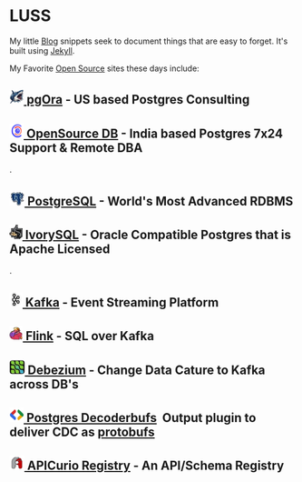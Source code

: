 # LUSS

My little [Blog](http://lussier.io) snippets seek to document things that are easy to forget.  It's built using [Jekyll](https://jekyllrb.com).

My Favorite [Open Source](https://opensource.org/licenses) sites these days include:

## [<img height=25 width25 src=pgora.jpg>&nbsp;pgOra](https://pgora.com) - US based Postgres Consulting
## [<img height=25 width=25 src=osdb.png>&nbsp;OpenSource DB](https://opensource-db.com) - India based Postgres 7x24 Support & Remote DBA
.
## [<img height=25 width25 src=postgres.jpg>&nbsp;PostgreSQL](https://postgresql.org) - World's Most Advanced RDBMS
## [<img height=25 width25 src=ivorysql.jpg>&nbsp;IvorySQL](https://ivorysql.org) - Oracle Compatible Postgres that is Apache Licensed
.
## [<img height=25 width25 src=kafka.png>&nbsp;Kafka](https://kafka.apache.org) - Event Streaming Platform
## [<img height=25 width25 src=flink.png>&nbsp;Flink](https://flink.apache.org) - SQL over Kafka
## [<img height=25 width25 src=debezium.png>&nbsp;Debezium](https://debezium.io) - Change Data Cature to Kafka across DB's
## [<img height=25 width25 src=protobufs.jpg>&nbsp;Postgres Decoderbufs](https://github.com/debezium/postgres-decoderbufs)&nbsp;&nbsp;Output plugin to deliver CDC as [protobufs](https://protobuf.dev)
## [<img height=25 width25 src=apicurio.png>&nbsp;APICurio Registry](https://www.apicur.io/registry/) - An API/Schema Registry


